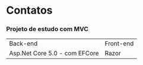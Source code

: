 <h1>Contatos</h1>
<h3> Projeto de estudo com MVC</h3>
<table>
  <tr>
    <td>Back-end</td>
    <td>Front-end</td>
  </tr>
  <tr>
    <td>Asp.Net Core 5.0 - com EFCore</td>
    <td>Razor</td>
  </tr>
</table>



